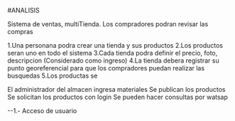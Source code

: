 




#ANALISIS

Sistema de ventas, multiTienda. Los compradores podran revisar las compras 

1.Una personana podra crear una tienda y sus productos 
2.Los productos seran uno en todo el sistema 
3.Cada tienda podra definir el precio, foto, descripcion (Considerado como ingreso)
4.La tienda debera registrar su punto georeferencial para que los compradores puedan realizar las busquedas
5.Los productas se   

El administrador del almacen ingresa materiales 
Se publican los productos
Se solicitan los productos con login
Se pueden hacer consultas por watsap 


--1.- Acceso de usuario